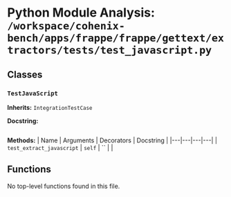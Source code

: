 # Python Module Analysis: `/workspace/cohenix-bench/apps/frappe/frappe/gettext/extractors/tests/test_javascript.py`

## Classes

### `TestJavaScript`
**Inherits:** `IntegrationTestCase`


**Docstring:**
```

```

**Methods:**
| Name | Arguments | Decorators | Docstring |
|---|---|---|---|
| `test_extract_javascript` | `self` | `` |  |





## Functions

No top-level functions found in this file.

